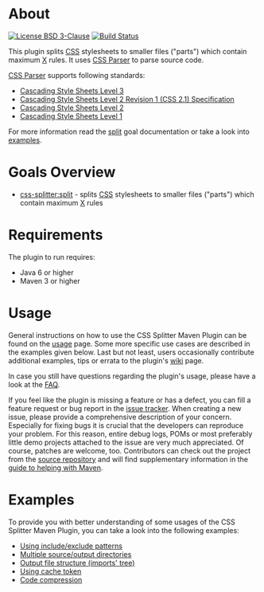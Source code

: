 # About
[![License BSD 3-Clause](https://img.shields.io/badge/license-BSD%203--Clause-blue.svg)](http://css-splitter-maven-plugin.projects.gabrys.biz/license.txt)
[![Build Status](https://travis-ci.org/gabrysbiz/css-splitter-maven-plugin.svg?branch=master)](https://travis-ci.org/gabrysbiz/css-splitter-maven-plugin)

This plugin splits [CSS](http://www.w3.org/Style/CSS/) stylesheets to smaller files ("parts") which contain maximum [X](http://css-splitter-maven-plugin.projects.gabrys.biz/2.0.2/split-mojo.html#maxRules) rules. It uses [CSS Parser](http://cssparser.sourceforge.net/) to parse source code.

[CSS Parser](http://cssparser.sourceforge.net/) supports following standards:
* [Cascading Style Sheets Level 3](https://www.w3.org/Style/CSS/)
* [Cascading Style Sheets Level 2 Revision 1 (CSS 2.1) Specification](https://www.w3.org/TR/CSS2/)
* [Cascading Style Sheets Level 2](https://www.w3.org/TR/2008/REC-CSS2-20080411/)
* [Cascading Style Sheets Level 1](https://www.w3.org/TR/CSS1/)

For more information read the [split](http://css-splitter-maven-plugin.projects.gabrys.biz/2.0.2/split-mojo.html) goal documentation or take a look into [examples](#examples).

# Goals Overview
* [css-splitter:split](http://css-splitter-maven-plugin.projects.gabrys.biz/2.0.2/split-mojo.html) - splits [CSS](http://www.w3.org/Style/CSS/) stylesheets to smaller files ("parts") which contain maximum [X](http://css-splitter-maven-plugin.projects.gabrys.biz/2.0.2/split-mojo.html#maxRules) rules

# Requirements
The plugin to run requires:
* Java 6 or higher
* Maven 3 or higher

# Usage
General instructions on how to use the CSS Splitter Maven Plugin can be found on the [usage](http://css-splitter-maven-plugin.projects.gabrys.biz/2.0.2/usage.html) page. Some more specific use cases are described in the examples given below. Last but not least, users occasionally contribute additional examples, tips or errata to the plugin's [wiki](https://github.com/gabrysbiz/css-splitter-maven-plugin/wiki) page.

In case you still have questions regarding the plugin's usage, please have a look at the [FAQ](http://css-splitter-maven-plugin.projects.gabrys.biz/2.0.2/faq.html).

If you feel like the plugin is missing a feature or has a defect, you can fill a feature request or bug report in the [issue tracker](http://css-splitter-maven-plugin.projects.gabrys.biz/2.0.2/issue-tracking.html). When creating a new issue, please provide a comprehensive description of your concern. Especially for fixing bugs it is crucial that the developers can reproduce your problem. For this reason, entire debug logs, POMs or most preferably little demo projects attached to the issue are very much appreciated. Of course, patches are welcome, too. Contributors can check out the project from the [source repository](http://css-splitter-maven-plugin.projects.gabrys.biz/2.0.2/source-repository.html) and will find supplementary information in the [guide to helping with Maven](http://maven.apache.org/guides/development/guide-helping.html).

# Examples
To provide you with better understanding of some usages of the CSS Splitter Maven Plugin, you can take a look into the following examples:
* [Using include/exclude patterns](http://css-splitter-maven-plugin.projects.gabrys.biz/2.0.2/examples/patterns.html)
* [Multiple source/output directories](http://css-splitter-maven-plugin.projects.gabrys.biz/2.0.2/examples/multiple-directories.html)
* [Output file structure (imports' tree)](http://css-splitter-maven-plugin.projects.gabrys.biz/2.0.2/examples/output-file-structure.html)
* [Using cache token](http://css-splitter-maven-plugin.projects.gabrys.biz/2.0.2/examples/cache-token.html)
* [Code compression](http://css-splitter-maven-plugin.projects.gabrys.biz/2.0.2/examples/code-compression.html)

